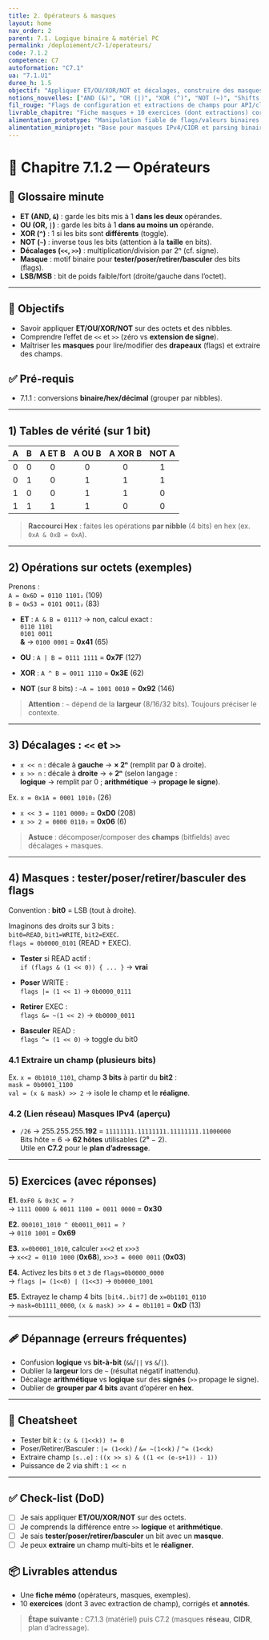 ```yaml
---
title: 2. Opérateurs & masques
layout: home
nav_order: 2
parent: 7.1. Logique binaire & matériel PC
permalink: /deploiement/c7-1/operateurs/
code: 7.1.2
competence: C7
autoformation: "C7.1"
ua: "7.1.U1"
duree_h: 1.5
objectif: "Appliquer ET/OU/XOR/NOT et décalages, construire des masques pour tester, poser ou extraire des bits."
notions_nouvelles: ["AND (&)", "OR (|)", "XOR (^)", "NOT (~)", "Shifts << >>", "Masque", "Champ (bitfield)"]
fil_rouge: "Flags de configuration et extractions de champs pour API/clients"
livrable_chapitre: "Fiche masques + 10 exercices (dont extractions) corrigés"
alimentation_prototype: "Manipulation fiable de flags/valeurs binaires dans outils et scripts N2"
alimentation_miniprojet: "Base pour masques IPv4/CIDR et parsing binaire côté déploiement N3"
---
```


# 📘 Chapitre 7.1.2 — Opérateurs 

## 📒 Glossaire minute
- **ET (AND, `&`)** : garde les bits mis à 1 **dans les deux** opérandes.  
- **OU (OR, `|`)** : garde les bits à 1 **dans au moins un** opérande.  
- **XOR (`^`)** : 1 si les bits sont **différents** (toggle).  
- **NOT (`~`)** : inverse tous les bits (attention à la **taille** en bits).  
- **Décalages (`<<`, `>>`)** : multiplication/division par 2ⁿ (cf. signe).  
- **Masque** : motif binaire pour **tester/poser/retirer/basculer** des bits (flags).  
- **LSB/MSB** : bit de poids faible/fort (droite/gauche dans l’octet).

---

## 🎯 Objectifs
- Savoir appliquer **ET/OU/XOR/NOT** sur des octets et des nibbles.  
- Comprendre l’effet de `<<` et `>>` (zéro vs **extension de signe**).  
- Maîtriser les **masques** pour lire/modifier des **drapeaux** (flags) et extraire des champs.

## ✅ Pré-requis
- 7.1.1 : conversions **binaire/hex/décimal** (grouper par nibbles).

---

## 1) Tables de vérité (sur 1 bit)
| A | B | A **ET** B | A **OU** B | A **XOR** B | **NOT** A |
|:-:|:-:|:----------:|:----------:|:-----------:|:---------:|
| 0 | 0 | 0 | 0 | 0 | 1 |
| 0 | 1 | 0 | 1 | 1 | 1 |
| 1 | 0 | 0 | 1 | 1 | 0 |
| 1 | 1 | 1 | 1 | 0 | 0 |

> **Raccourci Hex** : faites les opérations **par nibble** (4 bits) en hex (ex. `0xA & 0xB = 0xA`).

---

## 2) Opérations sur octets (exemples)
Prenons :  
`A = 0x6D = 0110 1101₂` (109)  
`B = 0x53 = 0101 0011₂` (83)

- **ET** : `A & B = 0111?` → non, calcul exact :  
  `0110 1101`  
  `0101 0011`  
  **&** → `0100 0001` = **0x41** (65)

- **OU** : `A | B = 0111 1111` = **0x7F** (127)  
- **XOR** : `A ^ B = 0011 1110` = **0x3E** (62)  
- **NOT** (sur 8 bits) : `~A = 1001 0010` = **0x92** (146)

> **Attention** : `~` dépend de la **largeur** (8/16/32 bits). Toujours préciser le contexte.

---

## 3) Décalages : `<<` et `>>`
- `x << n` : décale à **gauche** → **× 2ⁿ** (remplit par **0** à droite).  
- `x >> n` : décale à **droite** → **÷ 2ⁿ** (selon langage :  
  **logique** → remplit par 0 ; **arithmétique** → **propage le signe**).

Ex. `x = 0x1A = 0001 1010₂` (26)  
- `x << 3 = 1101 0000₂` = **0xD0** (208)  
- `x >> 2 = 0000 0110₂` = **0x06** (6)

> **Astuce** : décomposer/composer des **champs** (bitfields) avec décalages + masques.

---

## 4) Masques : tester/poser/retirer/basculer des **flags**
Convention : **bit0** = LSB (tout à droite).

Imaginons des droits sur 3 bits :  
`bit0=READ`, `bit1=WRITE`, `bit2=EXEC`.  
`flags = 0b0000_0101` (READ + EXEC).

- **Tester** si READ actif :  
  `if (flags & (1 << 0)) { ... }` → **vrai**

- **Poser** WRITE :  
  `flags |= (1 << 1)` → `0b0000_0111`

- **Retirer** EXEC :  
  `flags &= ~(1 << 2)` → `0b0000_0011`

- **Basculer** READ :  
  `flags ^= (1 << 0)` → toggle du bit0

### 4.1 Extraire un **champ** (plusieurs bits)
Ex. `x = 0b1010_1101`, champ **3 bits** à partir du **bit2** :  
`mask = 0b0001_1100`  
`val = (x & mask) >> 2`  → isole le champ et le **réaligne**.

### 4.2 (Lien réseau) **Masques IPv4** (aperçu)
- `/26` → 255.255.255.**192** = `11111111.11111111.11111111.11000000`  
  Bits hôte = 6 → **62 hôtes** utilisables (2⁶ − 2).  
Utile en **C7.2** pour le **plan d’adressage**.

---

## 5) Exercices (avec réponses)
**E1.** `0xF0 & 0x3C = ?`  
→ `1111 0000 & 0011 1100 = 0011 0000` = **0x30**

**E2.** `0b0101_1010 ^ 0b0011_0011 = ?`  
→ `0110 1001` = **0x69**

**E3.** `x=0b0001_1010`, calculer `x<<2` et `x>>3`  
→ `x<<2 = 0110 1000` (**0x68**), `x>>3 = 0000 0011` (**0x03**)

**E4.** Activez les bits `0` et `3` de `flags=0b0000_0000`  
→ `flags |= (1<<0) | (1<<3)` → `0b0000_1001`

**E5.** Extrayez le champ 4 bits `[bit4..bit7]` de `x=0b1101_0110`  
→ `mask=0b1111_0000`, `(x & mask) >> 4 = 0b1101` = **0xD** (13)

---

## 🩹 Dépannage (erreurs fréquentes)
- Confusion **logique** vs **bit-à-bit** (`&&`/`||` vs `&`/`|`).  
- Oublier la **largeur** lors de `~` (résultat négatif inattendu).  
- Décalage **arithmétique** vs **logique** sur des **signés** (`>>` propage le signe).  
- Oublier de **grouper par 4 bits** avant d’opérer en **hex**.

---

## 🔧 Cheatsheet
- Tester bit *k* : `(x & (1<<k)) != 0`  
- Poser/Retirer/Basculer : `|= (1<<k)` / `&= ~(1<<k)` / `^= (1<<k)`  
- Extraire champ `[s..e]` : `((x >> s) & ((1 << (e-s+1)) - 1))`  
- Puissance de 2 via shift : `1 << n`

---

## ✅ Check-list (DoD)
- [ ] Je sais appliquer **ET/OU/XOR/NOT** sur des octets.  
- [ ] Je comprends la différence entre `>>` **logique** et **arithmétique**.  
- [ ] Je sais **tester/poser/retirer/basculer** un bit avec un **masque**.  
- [ ] Je peux **extraire** un champ multi-bits et le **réaligner**.

## 📦 Livrables attendus
- Une **fiche mémo** (opérateurs, masques, exemples).  
- 10 **exercices** (dont 3 avec extraction de champ), corrigés et **annotés**.  

> **Étape suivante :** C7.1.3 (matériel) puis C7.2 (masques **réseau**, **CIDR**, plan d’adressage).
```
